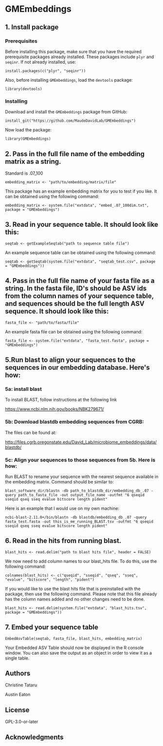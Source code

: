 # GMEmbeddings


## 1. Install package

### Prerequisites

Before installing this package, make sure that you have the required prerequisite packages already installed. These packages include `plyr` and `seqinr`.
If not already installed, use:
```
install.packages(c("plyr", "seqinr"))
```

Also, before installing `GMEmbeddings`, load the `devtools` package:
```
library(devtools)
```

### Installing

Download and install the `GMEmbeddings` package from GitHub:

```
install_git("https://github.com/MaudeDavidLab/GMEmbeddings")
```

Now load the package:

```
library(GMEmbeddings)
```


## 2. Pass in the full file name of the embedding matrix as a string. 
Standard is .07_100

```
embedding_matrix <- "path/to/embedding/matrix/file"
```

This package has an example embedding matrix for you to test if you like. It can be obtained using the following command:
```
embedding_matrix <- system.file("extdata", "embed_.07_100dim.txt", package = "GMEmbeddings")
```

## 3. Read in your sequence table. It should look like this:
```
seqtab <- getExampleSeqtab("path to sequence table file")
```

An example sequence table can be obtained using the following command:
```
seqtab <- getSeqtab(system.file("extdata", "seqtab_test.csv", package = "GMEmbeddings"))
```

## 4. Pass in the full file name of your fasta file as a string. In the fasta file, ID's should be ASV ids from the column names of your sequence table, and sequences should be the full length ASV sequence. It should look like this:
```
fasta_file <- "path/to/fasta/file"
```


An example fasta file can be obtained using the following command:
```
fasta_file <- system.file("extdata", "fasta_test.fasta", package = "GMEmbeddings")
```

## 5.Run blast to align your sequences to the sequences in our embedding database. Here's how:
### 5a: install blast
To install BLAST, follow instructions at the following link

https://www.ncbi.nlm.nih.gov/books/NBK279671/ 
[](https://www.ncbi.nlm.nih.gov/books/NBK279671/)

### 5b: Download blastdb embedding sequences from CGRB: 
The files can be found at: 

http://files.cgrb.oregonstate.edu/David_Lab/microbiome_embeddings/data/blastdb/
[](http://files.cgrb.oregonstate.edu/David_Lab/microbiome_embeddings/data/blastdb/)

### 5c: Align your sequences to those sequences from 5b. Here is how:

Run BLAST to rename your sequence with the nearest sequence available in the embedding matrix.
  Command should be similar to:
 
  ```
  blast_software_dir/blastn -db path_to_blastdb_dir/embedding_db_.07 -query path_to_fasta_file -out output_file_name -outfmt "6 qseqid sseqid qseq sseq evalue bitscore length pident"
  ```

Here is an example that I would use on my own machine:
```
ncbi-blast-2.11.0+/bin/blastn -db blastdb/embedding_db_.07 -query fasta_test.fasta -out this_is_me_running_BLAST.tsv -outfmt "6 qseqid sseqid qseq sseq evalue bitscore length pident"
```


## 6. Read in the hits from running blast. 
```
blast_hits <- read.delim("path to blast hits file", header = FALSE)
```

We now need to add column names to our blast_hits file. To do this, use the following command:
```
colnames(blast_hits) <- c("qseqid", "sseqid", "qseq", "sseq", "evalue", "bitscore", "length", "pident")
```

If you would like to use the blast hits file that is preinstalled with the package, then use the following command. Please note that this file already has the column names added and no other changes need to be done.
```
blast_hits <- read.delim(system.file("extdata", "blast_hits.tsv", package = "GMEmbeddings"))
```

## 7. Embed your sequence table
```
EmbedAsvTable(seqtab, fasta_file, blast_hits, embedding_matrix)
```
<!---Please keep in mind that the arguments passed in to the `EmbedAsvTable` function must be named: **seqtab**, **fasta_file**, **blast_hits**, and **embedding_matrix**! If the names of these objects are saved as anything else the `EmbedAsvTable` function will not execute properly.--->
Your Embedded ASV Table should now be displayed in the R console window. You can also save the output as an object in order to view it as a single table.

## Authors
Christine Tataru

Austin Eaton

## License
GPL-3.0-or-later

## Acknowledgments
